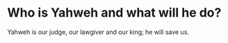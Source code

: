 # Who is Yahweh and what will he do?

Yahweh is our judge, our lawgiver and our king; he will save us.
